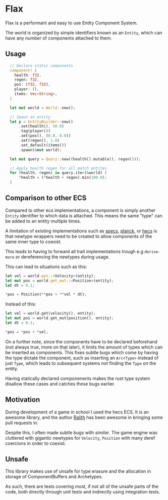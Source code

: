 # Flax

Flax is a performant and easy to use Entity Component System.

The world is organized by simple identifiers known as an `Entity`, which can have any number of components attached to them.

## Usage

```rust
  // Declare static components
  component! {
    health: f32,
    regen: f32,
    pos: (f32, f32),
    player: (),
    items: Vec<String>,
  }

  let mut world = World::new();

  // Spawn an entity
  let p = EntityBuilder::new()
      .set(health(), 50.0)
      .tag(player())
      .set(pos(), (0.0, 0.0))
      .set(regen(), 1.0)
      .set_default(items())
      .spawn(&mut world);

  let mut query = Query::new((health().mutable(), regen()));

  // Apply health regen for all match entites
  for (health, regen) in query.iter(&world) {
      *health = (*health + regen).min(100.0);
  }

```

## Comparison to other ECS

Compared to other ecs implementations, a component is simply another `Entity`
identifier to which data is attached. This means the same "type" can be added to
an entity multiple times.

A limitation of existing implementations such as [specs](https://github.com/amethyst/specs), [planck](https://github.com/jojolepro/planck_ecs/), or [hecs](https://github.com/Ralith/hecs) is that newtype wrappers need to be created to allow components of the same inner type to coexist.

This leads to having to forward all trait implementations trough e.g
`derive-more` or dereferencing the newtypes during usage.

This can lead to situations such as this:

```rust
let vel = world.get::<Velocity>(entity);
let mut pos = world.get_mut::<Position>(entity);
let dt = 0.1;

*pos = Position(**pos + **vel * dt);
```

Instead of this:

```rust
let vel = world.get(velocity(), entity);
let mut pos = world.get_mut(position(), entity);
let dt = 0.1;

*pos = *pos + *vel;
```


On a further note, since the components have to be declared beforehand (not
always true, more on that later), it limits the amount of types which can be
inserted as components. This fixes subtle bugs which come by having the type
dictate the component, such as inserting an `Arc<Type>` instead of just `Type`,
which leads to subsequent systems not finding the `Type` on the entity.

Having statically declared componenents makes the rust type system disallow
these cases and catches these bugs earlier.

## Motivation

During development of a game in school I used the hecs ECS. It is an awesome
library, and the author [Ralith](https://github.com/Ralith) has been awesome in bringing some pull
requests in.

Despite this, I often made subtle bugs with *similar*. The game engine was
cluttered with gigantic newtypes for `Velocity`, `Position` with many deref
coercions in order to coexist.

## Unsafe
This library makes use of unsafe for type erasure and the allocation in storage
of ComponentBuffers and Archetypes.

As such, there are tests covering most, if not all of the unsafe parts of the
code, both directly through unit tests and indirectly using integration tests.
